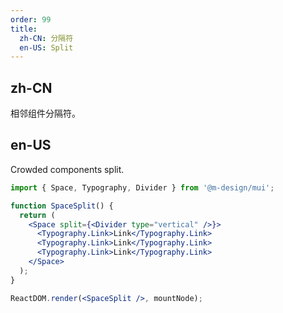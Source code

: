 ```yaml
---
order: 99
title:
  zh-CN: 分隔符
  en-US: Split
---
```


## zh-CN

相邻组件分隔符。

## en-US

Crowded components split.

```jsx
import { Space, Typography, Divider } from '@m-design/mui';

function SpaceSplit() {
  return (
    <Space split={<Divider type="vertical" />}>
      <Typography.Link>Link</Typography.Link>
      <Typography.Link>Link</Typography.Link>
      <Typography.Link>Link</Typography.Link>
    </Space>
  );
}

ReactDOM.render(<SpaceSplit />, mountNode);
```
